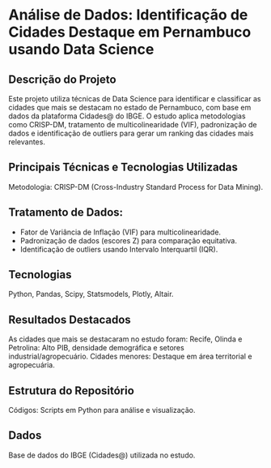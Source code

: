 # Análise de Dados: Identificação de Cidades Destaque em Pernambuco usando Data Science
## Descrição do Projeto
Este projeto utiliza técnicas de Data Science para identificar e classificar as cidades que mais se destacam no estado de Pernambuco, com base em dados da plataforma Cidades@ do IBGE. O estudo aplica metodologias como CRISP-DM, tratamento de multicolinearidade (VIF), padronização de dados e identificação de outliers para gerar um ranking das cidades mais relevantes.

## Principais Técnicas e Tecnologias Utilizadas
Metodologia: CRISP-DM (Cross-Industry Standard Process for Data Mining).

## Tratamento de Dados:
- Fator de Variância de Inflação (VIF) para multicolinearidade.
- Padronização de dados (escores Z) para comparação equitativa.
- Identificação de outliers usando Intervalo Interquartil (IQR).

## Tecnologias
Python, Pandas, Scipy, Statsmodels, Plotly, Altair.

## Resultados Destacados
As cidades que mais se destacaram no estudo foram:
Recife, Olinda e Petrolina: Alto PIB, densidade demográfica e setores industrial/agropecuário.
Cidades menores: Destaque em área territorial e agropecuária.

## Estrutura do Repositório
Códigos: Scripts em Python para análise e visualização.

## Dados
Base de dados do IBGE (Cidades@) utilizada no estudo.
